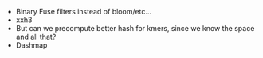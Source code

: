 * Binary Fuse filters instead of bloom/etc...
* xxh3
* But can we precompute better hash for kmers, since we know the space and all that?
* Dashmap